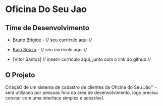 # Oficina Do Seu Jao




## Time de Desenvolvimento

* [Bruno Brigide](https://github.com/brigide) - // seu currículo aqui //

* [Kaio Souza](https://github.com/unifksouza) - // seu currículo aqui //

* [Vitor Santos] // inserir currículo aqui, junto com o link do github // 




## O Projeto

CriaçãO de um sistema de cadastro de clientes da Oficina do Seu Jão™ - será utilizado por pessoas fora da área de desenvolvimento, logo precisa constar com uma interface simples e acessível. 
